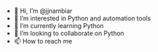 - 👋 Hi, I’m @jjnambiar
- 👀 I’m interested in Python and automation tools
- 🌱 I’m currently learning Python
- 💞️ I’m looking to collaborate on Python
- 📫 How to reach me 

<!---
jjnambiar/jjnambiar is a ✨ special ✨ repository because its `README.md` (this file) appears on your GitHub profile.
You can click the Preview link to take a look at your changes.
--->
